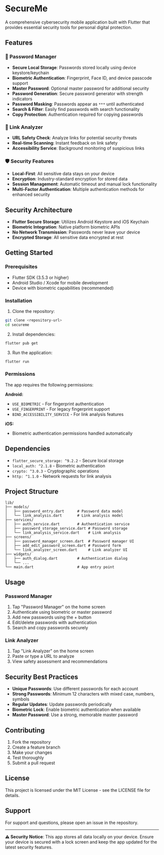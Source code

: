 # SecureMe

A comprehensive cybersecurity mobile application built with Flutter that provides essential security tools for personal digital protection.

## Features

### 🔐 Password Manager
- **Secure Local Storage**: Passwords stored locally using device keystore/keychain
- **Biometric Authentication**: Fingerprint, Face ID, and device passcode support
- **Master Password**: Optional master password for additional security
- **Password Generation**: Secure password generator with strength indicators
- **Password Masking**: Passwords appear as `***` until authenticated
- **Search & Filter**: Easily find passwords with search functionality
- **Copy Protection**: Authentication required for copying passwords

### 🔗 Link Analyzer
- **URL Safety Check**: Analyze links for potential security threats
- **Real-time Scanning**: Instant feedback on link safety
- **Accessibility Service**: Background monitoring of suspicious links

### 🛡️ Security Features
- **Local-First**: All sensitive data stays on your device
- **Encryption**: Industry-standard encryption for stored data
- **Session Management**: Automatic timeout and manual lock functionality
- **Multi-Factor Authentication**: Multiple authentication methods for enhanced security

## Security Architecture

- **Flutter Secure Storage**: Utilizes Android Keystore and iOS Keychain
- **Biometric Integration**: Native platform biometric APIs
- **No Network Transmission**: Passwords never leave your device
- **Encrypted Storage**: All sensitive data encrypted at rest

## Getting Started

### Prerequisites
- Flutter SDK (3.5.3 or higher)
- Android Studio / Xcode for mobile development
- Device with biometric capabilities (recommended)

### Installation

1. Clone the repository:
```bash
git clone <repository-url>
cd secureme
```

2. Install dependencies:
```bash
flutter pub get
```

3. Run the application:
```bash
flutter run
```

### Permissions

The app requires the following permissions:

**Android:**
- `USE_BIOMETRIC` - For fingerprint authentication
- `USE_FINGERPRINT` - For legacy fingerprint support
- `BIND_ACCESSIBILITY_SERVICE` - For link analysis features

**iOS:**
- Biometric authentication permissions handled automatically

## Dependencies

- `flutter_secure_storage: ^9.2.2` - Secure local storage
- `local_auth: ^2.1.8` - Biometric authentication
- `crypto: ^3.0.3` - Cryptographic operations
- `http: ^1.1.0` - Network requests for link analysis

## Project Structure

```
lib/
├── models/
│   ├── password_entry.dart      # Password data model
│   └── link_analysis.dart       # Link analysis model
├── services/
│   ├── auth_service.dart        # Authentication service
│   ├── password_storage_service.dart # Password storage
│   └── link_analysis_service.dart    # Link analysis
├── screens/
│   ├── password_manager_screen.dart  # Password manager UI
│   ├── add_edit_password_screen.dart # Password form
│   └── link_analyzer_screen.dart     # Link analyzer UI
├── widgets/
│   ├── auth_dialog.dart         # Authentication dialog
│   └── ...
└── main.dart                    # App entry point
```

## Usage

### Password Manager
1. Tap "Password Manager" on the home screen
2. Authenticate using biometric or master password
3. Add new passwords using the + button
4. Edit/delete passwords with authentication
5. Search and copy passwords securely

### Link Analyzer
1. Tap "Link Analyzer" on the home screen
2. Paste or type a URL to analyze
3. View safety assessment and recommendations

## Security Best Practices

- **Unique Passwords**: Use different passwords for each account
- **Strong Passwords**: Minimum 12 characters with mixed case, numbers, symbols
- **Regular Updates**: Update passwords periodically
- **Biometric Lock**: Enable biometric authentication when available
- **Master Password**: Use a strong, memorable master password

## Contributing

1. Fork the repository
2. Create a feature branch
3. Make your changes
4. Test thoroughly
5. Submit a pull request

## License

This project is licensed under the MIT License - see the LICENSE file for details.

## Support

For support and questions, please open an issue in the repository.

---

**⚠️ Security Notice**: This app stores all data locally on your device. Ensure your device is secured with a lock screen and keep the app updated for the latest security features.
